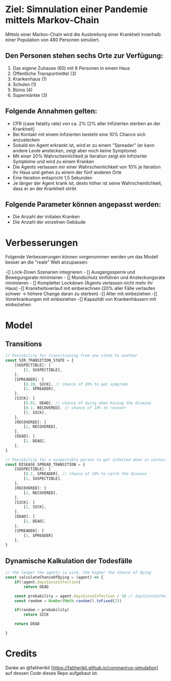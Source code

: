 # Ziel: Simnulation einer Pandemie mittels Markov-Chain
Mittels einer Markov-Chain wird die Ausbreitung einer Krankheit innerhalb einer Population von 480 Personen simuliert.

## Den Personen stehen sechs Orte zur Verfügung:
1. Das eigene Zuhause (60) mit 8 Personen in einem Haus
2. Öffentliche Transportmittel (3)
3. Krankenhaus (1)
4. Schulen (1)
5. Büros (4)
6. Supermärkte (3)

## Folgende Annahmen gelten:
- CFR (case fatality rate) von ca. 2% [2% aller Infizierten sterben an der Krankheit]
- Bei Kontakt mit einem Infizierten besteht eine 10% Chance sich anzustecken
- Sobald ein Agent erkrankt ist, wird er zu einem "Spreader" (er kann andere Leute anstecken, zeigt aber noch keine Symptome)
- Mit einer 20% Wahrscheinlichkeit je Iteration zeigt ein Infizierter Symptome und wird zu einem Kranken
- Die Agents verlassen mir einer Wahrscheinlichkeit von 10% je Iteration ihr Haus und gehen zu einem der fünf anderen Orte
- Eine Iteration entspricht 1,5 Sekunden
- Je länger der Agent krank ist, desto höher ist seine Wahrscheinlichkeit, dass er an der Krankheit stirbt

## Folgende Parameter können angepasst werden:
- Die Anzahl der initialen Kranken
- Die Anzahl der einzelnen Gebäude

# Verbesserungen
Folgende Verbesserungen können vorgenommen werden um das Modell besser an die "reale" Welt anzupassen:

-[] Lock-Down Szenarien integrieren
	- [] Ausgangssperre und Bewegungsrate minimieren
	- [] Mundschutz einführen und Ansteckungsrate minimieren
	- [] Kompletter Lockdown (Agents verlassen nicht mehr ihr Haus)
-[] Krankheitsverlauf mit einberechnen (20% aller Fälle verlaufen schwer -> höhere Change daran zu sterben)
-[] Alter mit einbeziehen
-[] Vorerkrankungen mit einbeziehen
-[] Kapazität von Krankenhäusern mit einbeziehen

# Model

## Transitions
```javascript
// Possibility for transitioning from one state to another
const SIR_TRANSITION_STATE = {
	[SUSPECTIBLE]: [
		[1, SUSPECTIBLE],
	],
	[SPREADER]: [
		[0.20, SICK], // chance of 20% to get symptoms
		[1, SPREADER],
	],
	[SICK]: [
		[0.01, DEAD], // chance of dying when having the disease
		[0.1, RECOVERED], // chance of 10% to recover
		[1, SICK],
	],
	[RECOVERED]: [
		[1, RECOVERED],
	],
	[DEAD]: [
		[1, DEAD],
	],
}

// Possibility for a suspectible person to get infected when in contact with a sick person or a spreader
const DISEASE_SPREAD_TRANSITION = {
	[SUSPECTIBLE]: [
		[0.1, SPREADER], // chance of 10% to catch the disease
		[1, SUSPECTIBLE],
	],
	[RECOVERED]: [
		[1, RECOVERED],
	],
	[SICK]: [
		[1, SICK],
	],
	[DEAD]: [
		[1, DEAD],
	],
	[SPREADER]: [
		[1, SPREADER]
	],
}

```

## Dynamische Kalkulation der Todesfälle
```javascript
// the longer the agents is sick, the higher the chance of dying
const calculateChanceOfDying = (agent) => {
	if(!agent.daysSinceInfection)
		return DEAD

	const probability = agent.daysSinceInfection / 10 // daysSinceInfection = time since infection in days
	const random = Number(Math.random().toFixed(2))

	if(random < probability)
		return SICK

	return DEAD

}
```

# Credits
Danke an @fatiherikli [<https://fatiherikli.github.io/coronavirus-simulation>] auf dessen Code dieses Repo aufgebaut ist.